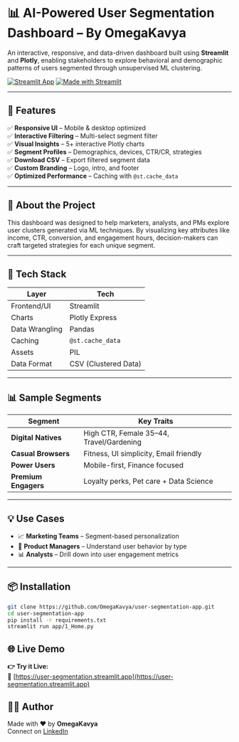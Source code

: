 # 📊 AI-Powered User Segmentation Dashboard – By OmegaKavya

An interactive, responsive, and data-driven dashboard built using **Streamlit** and **Plotly**, enabling stakeholders to explore behavioral and demographic patterns of users segmented through unsupervised ML clustering.

[![Streamlit App](https://img.shields.io/badge/Live%20Demo-Streamlit-brightgreen)](https://user-segmentation.streamlit.app/)
[![Made with Streamlit](https://img.shields.io/badge/Made%20with-Streamlit-FF4B4B?logo=streamlit&logoColor=white)](https://streamlit.io/)

---

## 🚀 Features

✅ **Responsive UI** – Mobile & desktop optimized  
✅ **Interactive Filtering** – Multi-select segment filter  
✅ **Visual Insights** – 5+ interactive Plotly charts  
✅ **Segment Profiles** – Demographics, devices, CTR/CR, strategies  
✅ **Download CSV** – Export filtered segment data  
✅ **Custom Branding** – Logo, intro, and footer  
✅ **Optimized Performance** – Caching with `@st.cache_data`

---

## 🧠 About the Project

This dashboard was designed to help marketers, analysts, and PMs explore user clusters generated via ML techniques. By visualizing key attributes like income, CTR, conversion, and engagement hours, decision-makers can craft targeted strategies for each unique segment.

---

## 🧩 Tech Stack

| Layer         | Tech                 |
|---------------|----------------------|
| Frontend/UI   | Streamlit            |
| Charts        | Plotly Express       |
| Data Wrangling| Pandas               |
| Caching       | `@st.cache_data`     |
| Assets        | PIL                  |
| Data Format   | CSV (Clustered Data) |

---

## 📊 Sample Segments

| Segment           | Key Traits                                      |
|-------------------|-------------------------------------------------|
| **Digital Natives** | High CTR, Female 35–44, Travel/Gardening |
| **Casual Browsers** | Fitness, UI simplicity, Email friendly    |
| **Power Users**     | Mobile-first, Finance focused              |
| **Premium Engagers**| Loyalty perks, Pet care + Data Science     |

---

## 💡 Use Cases

- 📈 **Marketing Teams** – Segment-based personalization  
- 🧪 **Product Managers** – Understand user behavior by type  
- 📊 **Analysts** – Drill down into user engagement metrics

---

## 📦 Installation

```bash
git clone https://github.com/OmegaKavya/user-segmentation-app.git
cd user-segmentation-app
pip install -r requirements.txt
streamlit run app/1_Home.py
```

## 🌐 Live Demo

**👉 Try it Live:**  
🔗 [https://user-segmentation.streamlit.app](https://user-segmentation.streamlit.app)


## 🙋‍♀️ Author

Made with ❤️ by **OmegaKavya**  
Connect on [LinkedIn](https://www.linkedin.com/in/aggarwalkavya)
